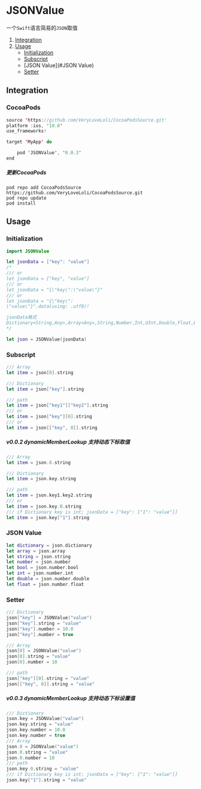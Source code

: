 # JSONValue

一个`Swift`语言简易的`JSON`取值

1. [Integration](#Integration)
2. [Usage](#Usage)
   - [Initialization](#Initialization)
   - [Subscript](#Subscript)
   - [JSON Value](#JSON Value)
   - [Setter](#Setter)

## Integration

### CocoaPods

```swift
source 'https://github.com/VeryLoveLoli/CocoaPodsSource.git'
platform :ios, '10.0'
use_frameworks!

target 'MyApp' do

    pod 'JSONValue', '0.0.3'
end

```
	
##### 更新CocoaPods
	pod repo add CocoaPodsSource https://github.com/VeryLoveLoli/CocoaPodsSource.git
	pod repo update
	pod install

## Usage

### Initialization

```swift
import JSONValue
```

```swift
let jsonData = ["key": "value"]
/*
/// or
let jsonData = ["key", "value"]
/// or
let jsonData = "{\"key\":\"value\"}"
/// or
let jsonData = "{\"key\":
\"value\"}".data(using: .utf8)!

jsonData格式
Dictionary<String,Any>,Array<Any>,String,Number,Int,UInt,Double,Float,Bool,nil
*/

let json = JSONValue(jsonData)
```

### Subscript

```swift
/// Array
let item = json[0].string
```

```swift
/// Dictionary
let item = json["key"].string
```

```swift
/// path
let item = json["key1"]["key2"].string
/// or
let item = json["key"][0].string
/// or
let item = json[["key", 0]].string
```

##### v0.0.2 dynamicMemberLookup 支持动态下标取值

```swift
/// Array
let item = json.0.string
```

```swift
/// Dictionary
let item = json.key.string
```

```swift
/// path
let item = json.key1.key2.string
/// or
let item = json.key.0.string
/// if Dictionary key is int; jsonData = ["key": ["1": "value"]]
let item = json.key["1"].string
```

### JSON Value

```swift
let dictionary = json.dictionary
let array = json.array
let string = json.string
let number = json.number
let bool = json.number.bool
let int = json.number.int
let double = json.number.double
let float = json.number.float
```

### Setter

```swift
/// Dictionary
json["key"] = JSONValue("value")
json["key"].string = "value"
json["key"].number = 10.0
json["key"].number = true
```
```swift
/// Array
json[0] = JSONValue("value")
json[0].string = "value"
json[0].number = 10
```
```swift
/// path
json["key"][0].string = "value"
json[["key", 0]].string = "value"
```

##### v0.0.3 dynamicMemberLookup 支持动态下标设置值

```swift
/// Dictionary
json.key = JSONValue("value")
json.key.string = "value"
json.key.number = 10.0
json.key.number = true
/// Array
json.0 = JSONValue("value")
json.0.string = "value"
json.0.number = 10
/// path
json.key.0.string = "value"
/// if Dictionary key is int; jsonData = ["key": ["1": "value"]]
json.key["1"].string = "value"
```